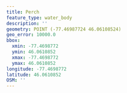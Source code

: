 ```yaml
---
title: Perch
feature_type: water_body
description: ''
geometry: POINT (-77.46987724 46.06108524)
geo_error: 10000.0
bbox:
  xmin: -77.4698772
  ymin: 46.0610852
  xmax: -77.4698772
  ymax: 46.0610852
longitude: -77.4698772
latitude: 46.0610852
OSM: ''
---
```

